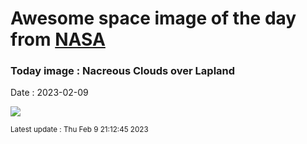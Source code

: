 
# Awesome space image of the day from [NASA](https://api.nasa.gov/)

### Today image : Nacreous Clouds over Lapland
Date : 2023-02-09

![](https://apod.nasa.gov/apod/image/2302/PearlCloudDennis7_1024.jpg)

<small>Latest update : Thu Feb  9 21:12:45 2023</small>
        